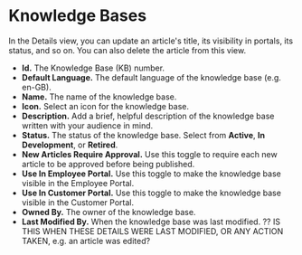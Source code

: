 # Knowledge Bases
In the Details view, you can update an article's title, its visibility in portals, its status, and so on. You can also delete the article from this view.

* **Id.** The Knowledge Base (KB) number.
* **Default Language.** The default language of the knowledge base (e.g. en-GB).
* **Name.** The name of the knowledge base.
* **Icon.** Select an icon for the knowledge base.
* **Description.** Add a brief, helpful description of the knowledge base written with your audience in mind.
* **Status.** The status of the knowledge base. Select from **Active**, **In Development**, or **Retired**.
* **New Articles Require Approval.** Use this toggle to require each new article to be approved before being published.
* **Use In Employee Portal.** Use this toggle to make the knowledge base visible in the Employee Portal.
* **Use In Customer Portal.** Use this toggle to make the knowledge base visible in the Customer Portal.
* **Owned By.** The owner of the knowledge base.
* **Last Modified By.** When the knowledge base was last modified. ?? IS THIS WHEN THESE DETAILS WERE LAST MODIFIED, OR ANY ACTION TAKEN, e.g. an article was edited?

